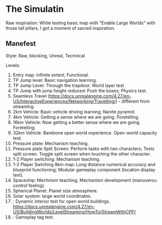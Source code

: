 # The Simulatin

Raw inspiration: While testing basic map with "Enable Large Worlds" with those tall pillars, I got a moment of sacred inspiration.

## Manefest

Style: Raw, blocking, Unreal, Technical

Levels:

1. Entry map: infinite extent; Functional.
2. TP Jump level: Basic navigation learning.
3. TP Jump Level: Through the trapdoor. World layer test
4. TP Jump with jump height reduced: Push the boxes; Physics test.
5. Seamless Travel (https://docs.unrealengine.com/4.27/en-US/InteractiveExperiences/Networking/Travelling/) - different from streaming.
8. 2km Vehicle: Basic vehicle driving learning; Nanite pyramid.
9.  4km Vehicle: Getting a sense where we are going. Foretelling.
10. 16km Vehicle: Now getting a better sense where we are going. Foretelling.
11. 32km Vehicle: Barebone open world experience. Open-world capacity test.
5. Pressure plate: Mechanism teaching.
6. Pressure plate Split Screen: Perform tasks with two characters; Tests split screen. Toggle split screen when touching the other character.
7. 1-2 Player switching: Mechanism teaching.
8. 1-2 Player Swtching 8km map: Long distance numerical accuracy and blueprint functioning; Modular gameplay component (location display text).
9. Spaceship: Mechnism teaching; Mechanism development (manuverou control feeling).
10. Spherical Planet: Planet size atmosphere.
11. Solar system: large world coordinates.
12. : Dynamic interior test for open world buildings.
	https://docs.unrealengine.com/4.27/en-US/BuildingWorlds/LevelStreaming/HowTo/StreamWithCPP/
13. : Gameplay tag test.